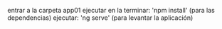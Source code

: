 entrar a la carpeta app01
ejecutar en la terminar: 'npm install' (para las dependencias)
ejecutar: 'ng serve' (para levantar la aplicación)
